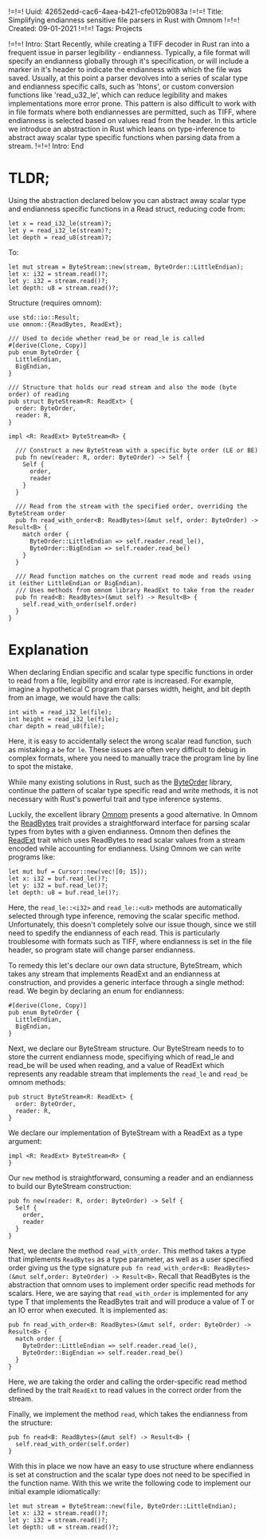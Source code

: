 !=!=! Uuid: 42652edd-cac6-4aea-b421-cfe012b9083a
!=!=! Title: Simplifying endianness sensitive file parsers in Rust with Omnom
!=!=! Created: 09-01-2021
!=!=! Tags: Projects

!=!=! Intro: Start
Recently, while creating a TIFF decoder in Rust ran into a frequent issue
in parser legibility - endianness. Typically, a file format will specify an
endianness globally through it's specification, or will include a marker in
it's header to indicate the endianness with which the file was saved. Usually,
at this point a parser devolves into a series of scalar type and endianness
specific calls, such as 'htons', or custom conversion functions like
'read_u32_le', which can reduce legibility and makes implementations more
error prone. This pattern is also difficult to work with in file formats
where both endiannesses are permitted, such as TIFF, where endianness is
selected based on values read from the header. In this article we introduce
an abstraction in Rust which leans on type-inference to abstract away scalar
type specific functions when parsing data from a stream.
!=!=! Intro: End

# TLDR;

Using the abstraction declared below you can abstract away scalar type and endianness specific functions in a Read struct, reducing code from:
```
let x = read_i32_le(stream)?;
let y = read_i32_le(stream)?;
let depth = read_u8(stream)?;
```
To:
```
let mut stream = ByteStream::new(stream, ByteOrder::LittleEndian);
let x: i32 = stream.read()?;
let y: i32 = stream.read()?;
let depth: u8 = stream.read()?;
```

Structure (requires omnom):
```
use std::io::Result;
use omnom::{ReadBytes, ReadExt};

/// Used to decide whether read_be or read_le is called
#[derive(Clone, Copy)]
pub enum ByteOrder {
  LittleEndian,
  BigEndian,
}

/// Structure that holds our read stream and also the mode (byte order) of reading
pub struct ByteStream<R: ReadExt> {
  order: ByteOrder,
  reader: R,
}

impl <R: ReadExt> ByteStream<R> {

  /// Construct a new ByteStream with a specific byte order (LE or BE)
  pub fn new(reader: R, order: ByteOrder) -> Self {
    Self {
      order,
      reader
    }
  }

  /// Read from the stream with the specified order, overriding the ByteStream order
  pub fn read_with_order<B: ReadBytes>(&mut self, order: ByteOrder) -> Result<B> {
    match order {
      ByteOrder::LittleEndian => self.reader.read_le(),
      ByteOrder::BigEndian => self.reader.read_be()
    }
  }

  /// Read function matches on the current read mode and reads using it (either LittleEndian or BigEndian).
  /// Uses methods from omnom library ReadExt to take from the reader
  pub fn read<B: ReadBytes>(&mut self) -> Result<B> {
    self.read_with_order(self.order)
  }
}
```

# Explanation

When declaring Endian specific and scalar type specific functions in order
to read from a file, legibility and error rate is increased. For example,
imagine a hypothetical C program that parses width, height, and bit depth
from an image, we would have the calls:
```
int with = read_i32_le(file);
int height = read_i32_le(file);
char depth = read_u8(file);
```
Here, it is easy to accidentally select the wrong scalar read function,
such as mistaking a `be` for `le`. These issues are often very difficult to
debug in complex formats, where you need to manually trace the program line
by line to spot the mistake.

While many existing solutions in Rust, such as the
[ByteOrder](https://docs.rs/byteorder/1.1.0/byteorder/enum.BigEndian.html)
library, continue the pattern of scalar type specific read and write methods,
it is not necessary with Rust's powerful trait and type inference systems.

Luckily, the excellent library [Omnom](https://docs.rs/omnom/3.0.0/omnom/) presents a good alternative. In Omnom the [ReadBytes](https://docs.rs/omnom/3.0.0/omnom/trait.ReadBytes.html) trait provides a straightforward interface for parsing scalar types from bytes with a given endianness. Omnom then defines the [ReadExt](https://docs.rs/omnom/3.0.0/omnom/trait.ReadExt.html) trait which uses ReadBytes to read scalar values from a stream encoded while accounting for endianness. Using Omnom we can write programs like:
```
let mut buf = Cursor::new(vec![0; 15]);
let x: i32 = buf.read_le()?;
let y: i32 = buf.read_le()?;
let depth: u8 = buf.read_le()?;
```
Here, the `read_le::<i32>` and `read_le::<u8>` methods are automatically selected through
type inference, removing the scalar specific method. Unfortunately, this
doesn't completely solve our issue though, since we still need to spedify
the endianness of each read. This is particularly troublesome with formats
such as TIFF, where endianness is set in the file header, so program state
will change parser endianness.

To remedy this let's declare our own data structure, ByteStream, which takes
any stream that implements ReadExt and an endianness at construction, and
provides a generic interface through a single method: read. We begin by declaring an enum for endianness:
```
#[derive(Clone, Copy)]
pub enum ByteOrder {
  LittleEndian,
  BigEndian,
}
```

Next, we declare our ByteStream structure. Our ByteStream needs to to store the current endianness mode, specifiying which of read_le and read_be will be used when reading, and a value of ReadExt which represents any readable stream that implements the `read_le` and `read_be` omnom methods:
```
pub struct ByteStream<R: ReadExt> {
  order: ByteOrder,
  reader: R,
}
```

We declare our implementation of ByteStream with a ReadExt as a type argument:
```
impl <R: ReadExt> ByteStream<R> {
}
```

Our `new` method is straightforward, consuming a reader and an endianness to build our ByteStream construction:
```
pub fn new(reader: R, order: ByteOrder) -> Self {
  Self {
    order,
    reader
  }
}
```

Next, we declare the method `read_with_order`. This method takes a type that
implements `ReadBytes` as a type parameter, as well as a user specified order
giving us the type signature `pub fn read_with_order<B: ReadBytes>(&mut self,order: ByteOrder) -> Result<B>`. Recall that ReadBytes is the abstraction
that omnom uses to implement order specific read methods for scalars. Here,
we are saying that `read_with_order` is implemented for any type T that
implements the ReadBytes trait and will produce a value of T or an IO error
when executed. It is implemented as:
```
pub fn read_with_order<B: ReadBytes>(&mut self, order: ByteOrder) -> Result<B> {
  match order {
    ByteOrder::LittleEndian => self.reader.read_le(),
    ByteOrder::BigEndian => self.reader.read_be()
  }
}
```
Here, we are taking the order and calling the order-specific read method defined by the trait `ReadExt` to read values in the correct order from the stream.

Finally, we implement the method `read`, which takes the endianness from the structure:
```
pub fn read<B: ReadBytes>(&mut self) -> Result<B> {
  self.read_with_order(self.order)
}
```

With this in place we now have an easy to use structure where endianness is
set at construction and the scalar type does not need to be specified in
the function name. With this we write the following code to implement our
initial example idiomatically:
```
let mut stream = ByteStream::new(file, ByteOrder::LittleEndian);
let x: i32 = stream.read()?;
let y: i32 = stream.read()?;
let depth: u8 = stream.read()?;
```
